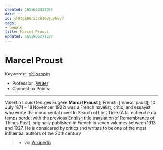 ```yaml
---
created: 1652622338094
desc: ''
id: yf9tgk68h53c810vjuybwy7
tags:
- people
title: Marcel Proust
updated: 1652966271258
---
```

   
# Marcel Proust   
   
Keywords:: [philosophy](../../topics/philosophy.md)   
   
- Profession: [Writer](/not_created.md)   
- Connection Points:   
   
   
---   
   
Valentin Louis Georges Eugène **Marcel Proust** (; French: [maʁsɛl pʁust]; 10 July 1871 – 18 November 1922) was a French novelist, critic, and essayist who wrote the monumental novel In Search of Lost Time (À la recherche du temps perdu; with the previous English title translation of Remembrance of Things Past), originally published in French in seven volumes between 1913 and 1927. He is considered by critics and writers to be one of the most influential authors of the 20th century.   
   
> - via [Wikipedia](https://en.wikipedia.org/wiki/Marcel%20Proust)